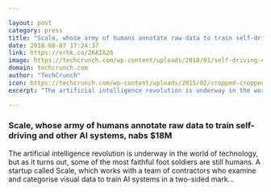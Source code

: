 ```yaml
---

layout: post
category: press
title: "Scale, whose army of humans annotate raw data to train self-driving and other AI systems, nabs $18M"
date: 2018-08-07 17:24:37
link: https://vrhk.co/2KAI620
image: https://techcrunch.com/wp-content/uploads/2018/01/self-driving-car-main-banner-1279-d.jpg?w=764
domain: techcrunch.com
author: "TechCrunch"
icon: https://techcrunch.com/wp-content/uploads/2015/02/cropped-cropped-favicon-gradient.png?w=180
excerpt: "The artificial intelligence revolution is underway in the world of technology, but as it turns out, some of the most faithful foot soldiers are still humans. A startup called Scale, which works with a team of contractors who examine and categorise visual data to train AI systems in a two-sided mark…"

---
```


### Scale, whose army of humans annotate raw data to train self-driving and other AI systems, nabs $18M

The artificial intelligence revolution is underway in the world of technology, but as it turns out, some of the most faithful foot soldiers are still humans. A startup called Scale, which works with a team of contractors who examine and categorise visual data to train AI systems in a two-sided mark…